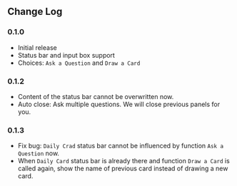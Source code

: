 ## Change Log

### 0.1.0
- Initial release
- Status bar and input box support
- Choices: `Ask a Question` and `Draw a Card` 

### 0.1.2
- Content of the status bar cannot be overwritten now.
- Auto close: Ask multiple questions. We will close previous panels for you.

### 0.1.3
- Fix bug: `Daily Crad` status bar cannot be influenced by function `Ask a Question` now.
- When `Daily Card` status bar is already there and function `Draw a Card` is called again, show the name of previous card instead of drawing a new card.